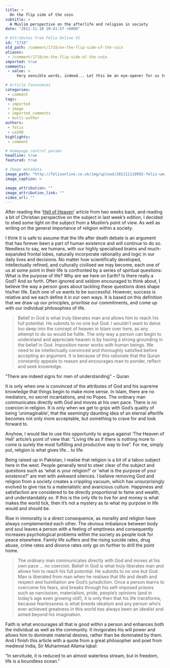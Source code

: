 ```yaml
---
title: >
  On the flip side of the coin
subtitle: >
  A Muslim perspective on the afterlife and religion in society
date: "2011-11-10 20:41:57 +0000"

# Attributes from Felix Online V1
id: "1718"
old_path: /comment/1718/on-the-flip-side-of-the-coin
aliases:
 - /comment/1718/on-the-flip-side-of-the-coin
imported: true
comments:
 - value: >
     Very sensible words, indeed... Let this be an eye-opener for us to start thinking for the betterment of the greater part of us.,Thought provoking.,You could interpret that last quote in many ways. Submitting to God appears to be servitude in my eyes, only in the freedom provided by an existence unencumbered by the trivialities of worship and faith can life be truly a boundless ocean.

# Article Taxonomies
categories:
 - comment
tags:
 - imported
 - image
 - imported_comments
 - multi-author
authors:
 - felix
 - ua108
highlights:
 - comment

# Homepage control params
headline: true
featured: true

# Image metadata
image_path: "http://felixonline.co.uk/img/upload/201111110955-felix-umair-aasem.jpg"
image_caption: >

image_attribution: ""
image_attribution_link: ""
video_url: ""
---
```


After reading the ‘[Hell of Heaven](http://felixonline.co.uk/comment/1568/the-hell-of-heaven/)’ article from two weeks back, and reading a bit of Christian perspective on the subject in last week’s edition, I decided to shed some light on the subject from a Muslim’s point of view. As well as writing on the general importance of religion within a society.

I think it is safe to assume that the life after death debate is an argument that has forever been a part of human existence and will continue to do so. Needless to say, we humans, with our highly specialised brains and much-expanded frontal lobes, naturally incorporate rationality and logic in our daily lives and decisions. No matter how scientifically developed, intellectually refined, and culturally civilised we may become, each one of us at some point in their life is confronted by a series of spiritual questions: What is the purpose of life? Why are we here on Earth? Is there really a God? And so forth. Often ignored and seldom encouraged to think about, I believe the way a person goes about tackling these questions does shape his/her life. Each one of us wants to be successful. However, success is relative and we each define it in our own ways. It is based on this definition that we draw up our principles, prioritise our commitments, and come up with our individual philosophies of life.
> Belief in God is what truly liberates man and allows him to reach his full potential. He submits to no one but God.
I wouldn’t want to delve too deep into the concept of heaven in Islam over here, as any attempt to do so would be futile. The only way a person can begin to understand and appreciate heaven is by having a strong grounding in the belief in God. Imposition never works with human beings. We need to be intellectually convinced and thoroughly satisfied before accepting an argument. It is because of this rationale that the Quran constantly appeals to reason and encourages man to ponder, reflect and seek knowledge.

“There are indeed signs for men of understanding” – Quran

It is only when one is convinced of the attributes of God and his supreme knowledge that things begin to make more sense. In Islam, there are no mediators, no secret incantations, and no Popes. The ordinary man communicates directly with God and moves at his own pace. There is no coercion in religion. It is only when we get to grips with God’s quality of being ‘unimaginable’, that the seemingly daunting idea of an eternal afterlife becomes not only more acceptable, but something to crave for and look forward to.

Anyhow, I would like to use this opportunity to argue against ‘The Heaven of Hell’ article’s point of view that: “Living life as if there is nothing more to come is surely the most fulfilling and productive way to live”. For me, simply put, religion is what gives life… to life.

Being raised up in Pakistan, I realise that religion is a bit of a taboo subject here in the west. People generally tend to steer clear of the subject and questions such as ‘what is your religion?’ or ‘what is the purpose of your existence?’ are met with awkward silences. I believe removing God and religion from a society creates a crippling vacuum, which has unsurprisingly evolved to give rise to a materialistic and avaricious culture. Happiness and satisfaction are considered to be directly proportional to fame and wealth, and understandably so. If this is the only life to live for and money is what makes the world tick, then it’s not a mystery as to what my purpose in life would and should be.

Rise in immorality is a direct consequence, as morality and religion have always complemented each other. The obvious imbalance between body and soul leaves a person with a feeling of emptiness and consequently increases psychological problems within the society as people look for peace elsewhere. Family life suffers and the rising suicide rates, drug abuse, crime rates and divorce rates only go on further to drill the point home.
> The ordinary man communicates directly with God and moves at his own pace ... no coercion.
Belief in God is what truly liberates man and allows him to reach his full potential. He submits to no one but God. Man is liberated from man when he realises that life and death and respect and humiliation are God’s jurisdiction. Once a person learns to overcome his fears, and breaks through his self-imposed prisons such as narcissism, materialism, pride, people’s opinions (and in today’s age even growing old!), it is only then that his life transforms, because fearlessness is what breeds idealism and any person who’s ever achieved greatness in this world has always been an idealist and aimed beyond his imagination.

Faith is what encourages all that is good within a person and enhances both the individual as well as the community. It invigorates his will power and allows him to dominate material desires, rather than be dominated by them. And I finish this article with a quote from a great philosopher and poet from medieval India, Sir Muhammad Allama Iqbal:

“In servitude, it is reduced to an almost waterless stream, but in freedom, life is a boundless ocean.”
